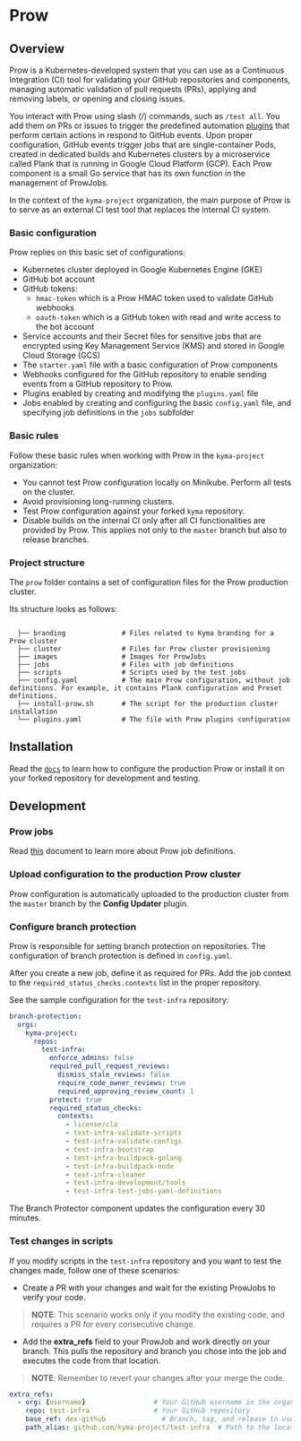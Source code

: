 # Prow

## Overview

Prow is a Kubernetes-developed system that you can use as a Continuous Integration (CI) tool for validating your GitHub repositories and components, managing automatic validation of pull requests (PRs), applying and removing labels, or opening and closing issues.

You interact with Prow using slash (/) commands, such as `/test all`. You add them on PRs or issues to trigger the predefined automation [plugins](https://status.build.kyma-project.io/plugins) that perform certain actions in respond to GitHub events. Upon proper configuration, GitHub events trigger jobs that are single-container Pods, created in dedicated builds and Kubernetes clusters by a microservice called Plank that is running in Google Cloud Platform (GCP). Each Prow component is a small Go service that has its own function in the management of ProwJobs.

In the context of the `kyma-project` organization, the main purpose of Prow is to serve as an external CI test tool that replaces the internal CI system.

### Basic configuration

Prow replies on this basic set of configurations:

- Kubernetes cluster deployed in Google Kubernetes Engine (GKE)
- GitHub bot account
- GitHub tokens:
  - `hmac-token` which is a Prow HMAC token used to validate GitHub webhooks
  - `oauth-token` which is a GitHub token with read and write access to the bot account
- Service accounts and their Secret files for sensitive jobs that are encrypted using Key Management Service (KMS) and stored in Google Cloud Storage (GCS)
- The `starter.yaml` file with a basic configuration of Prow components
- Webhooks configured for the GitHub repository to enable sending events from a GitHub repository to Prow.
- Plugins enabled by creating and modifying the `plugins.yaml` file
- Jobs enabled by creating and configuring the basic `config.yaml` file, and specifying job definitions in the `jobs` subfolder

### Basic rules

Follow these basic rules when working with Prow in the `kyma-project` organization:

- You cannot test Prow configuration locally on Minikube. Perform all tests on the cluster.
- Avoid provisioning long-running clusters.
- Test Prow configuration against your forked `kyma` repository.
- Disable builds on the internal CI only after all CI functionalities are provided by Prow. This applies not only to the `master` branch but also to release branches.

### Project structure

The `prow` folder contains a set of configuration files for the Prow production cluster.

<!-- Update the folder structure each time you modify it. -->

Its structure looks as follows:

```

  ├── branding              # Files related to Kyma branding for a Prow cluster
  ├── cluster               # Files for Prow cluster provisioning
  ├── images                # Images for ProwJobs
  ├── jobs                  # Files with job definitions
  ├── scripts               # Scripts used by the test jobs
  ├── config.yaml           # The main Prow configuration, without job definitions. For example, it contains Plank configuration and Preset definitions.
  ├── install-prow.sh       # The script for the production cluster installation
  └── plugins.yaml          # The file with Prow plugins configuration
```

## Installation

Read the [`docs`](../docs/prow/README.md) to learn how to configure the production Prow or install it on your forked repository for development and testing.

## Development

### Prow jobs

Read [this](../docs/prow/prow-jobs.md) document to learn more about Prow job definitions.

### Upload configuration to the production Prow cluster

Prow configuration is automatically uploaded to the production cluster from the `master` branch by the **Config Updater** plugin.

### Configure branch protection

Prow is responsible for setting branch protection on repositories. The configuration of branch protection is defined in `config.yaml`.

After you create a new job, define it as required for PRs. Add the job context to the `required_status_checks.contexts` list in the proper repository.

See the sample configuration for the `test-infra` repository:

```yaml
branch-protection:
  orgs:
    kyma-project:
      repos:
        test-infra:
          enforce_admins: false
          required_pull_request_reviews:
            dismiss_stale_reviews: false
            require_code_owner_reviews: true
            required_approving_review_count: 1
          protect: true
          required_status_checks:
            contexts:
              - license/cla
              - test-infra-validate-scripts
              - test-infra-validate-configs
              - test-infra-bootstrap
              - test-infra-buildpack-golang
              - test-infra-buildpack-node
              - test-infra-cleaner
              - test-infra-development/tools
              - test-infra-test-jobs-yaml-definitions
```

The Branch Protector component updates the configuration every 30 minutes.


### Test changes in scripts

If you modify scripts in the `test-infra` repository and you want to test the changes made, follow one of these scenarios:

- Create a PR with your changes and wait for the existing ProwJobs to verify your code.

> **NOTE**: This scenario works only if you modify the existing code, and requires a PR for every consecutive change.

- Add the **extra_refs** field to your ProwJob and work directly on your branch. This pulls the repository and branch you chose into the job and executes the code from that location.

> **NOTE**: Remember to revert your changes after your merge the code.

```yaml
extra_refs:
  - org: {username}                 # Your GitHub username in the organisation
    repo: test-infra                # Your GitHub repository
    base_ref: dex-github              # Branch, tag, and release to use
    path_alias: github.com/kyma-project/test-infra  # Path to the location where you want to clone the code
```
